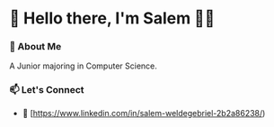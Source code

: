 # 👋 Hello there, I'm Salem 👩‍💻



### 🌱 About Me

A Junior majoring in Computer Science.



### 📫 Let's Connect

- 💼 [https://www.linkedin.com/in/salem-weldegebriel-2b2a86238/)




